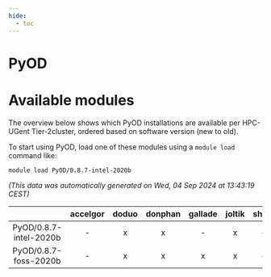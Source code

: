 ```yaml
---
hide:
  - toc
---
```


PyOD
====

# Available modules


The overview below shows which PyOD installations are available per HPC-UGent Tier-2cluster, ordered based on software version (new to old).

To start using PyOD, load one of these modules using a `module load` command like:

```shell
module load PyOD/0.8.7-intel-2020b
```

*(This data was automatically generated on Wed, 04 Sep 2024 at 13:43:19 CEST)*  

| |accelgor|doduo|donphan|gallade|joltik|shinx|skitty|
| :---: | :---: | :---: | :---: | :---: | :---: | :---: | :---: |
|PyOD/0.8.7-intel-2020b|-|x|x|-|x|-|x|
|PyOD/0.8.7-foss-2020b|-|x|x|x|x|-|x|
